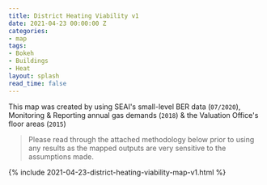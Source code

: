 ```yaml
---
title: District Heating Viability v1
date: 2021-04-23 00:00:00 Z
categories:
- map
tags:
- Bokeh
- Buildings
- Heat
layout: splash
read_time: false
---
```


This map was created by using SEAI's small-level BER data (`07/2020`), Monitoring & Reporting annual gas demands (`2018`) & the Valuation Office's floor areas (`2015`)

> Please read through the attached methodology below prior to using any results as the mapped outputs are very sensitive to the assumptions made.

<script src="https://gist.github.com/rdmolony/23224c5defdcd63d2c020e779d913fcf.js"></script>

{% include 2021-04-23-district-heating-viability-map-v1.html %}